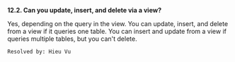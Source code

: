 **12.2. Can you update, insert, and delete via a view?**

Yes, depending on the query in the view. You can update, insert, and delete
from a view if it queries one table. You can insert and update from a view if
queries multiple tables, but you can't delete.

`Resolved by: Hieu Vu`
